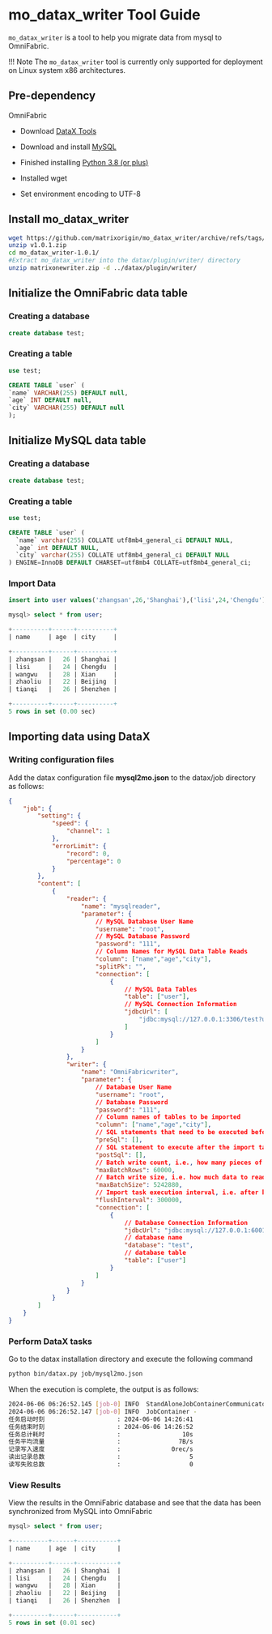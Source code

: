 # mo_datax_writer Tool Guide

`mo_datax_writer` is a tool to help you migrate data from mysql to OmniFabric.

!!! Note
    The `mo_datax_writer` tool is currently only supported for deployment on Linux system x86 architectures.

## Pre-dependency

OmniFabric

- Download [DataX Tools](https://datax-opensource.oss-cn-hangzhou.aliyuncs.com/202309/datax.tar.gz)

- Download and install [MySQL](<https://www.mysql.com/downloads/>)

- Finished installing [Python 3.8 (or plus)](https://www.python.org/downloads/)

- Installed wget

- Set environment encoding to UTF-8

## Install mo_datax_writer

```bash
wget https://github.com/matrixorigin/mo_datax_writer/archive/refs/tags/v1.0.1.zip
unzip v1.0.1.zip
cd mo_datax_writer-1.0.1/
#Extract mo_datax_writer into the datax/plugin/writer/ directory
unzip matrixonewriter.zip -d ../datax/plugin/writer/
```

## Initialize the OmniFabric data table

### Creating a database

```sql
create database test;
```

### Creating a table

```sql
use test;

CREATE TABLE `user` (
`name` VARCHAR(255) DEFAULT null,
`age` INT DEFAULT null,
`city` VARCHAR(255) DEFAULT null
);
```

## Initialize MySQL data table

### Creating a database

```SQL
create database test;
```

### Creating a table

```sql
use test;

CREATE TABLE `user` (
  `name` varchar(255) COLLATE utf8mb4_general_ci DEFAULT NULL,
  `age` int DEFAULT NULL,
  `city` varchar(255) COLLATE utf8mb4_general_ci DEFAULT NULL
) ENGINE=InnoDB DEFAULT CHARSET=utf8mb4 COLLATE=utf8mb4_general_ci;
```

### Import Data

```sql
insert into user values('zhangsan',26,'Shanghai'),('lisi',24,'Chengdu'),('wangwu',28,'Xian'),('zhaoliu',22,'Beijing'),('tianqi',26,'Shenzhen');

mysql> select * from user;

+----------+------+----------+
| name     | age  | city     |

+----------+------+----------+
| zhangsan |   26 | Shanghai |
| lisi     |   24 | Chengdu  |
| wangwu   |   28 | Xian     |
| zhaoliu  |   22 | Beijing  |
| tianqi   |   26 | Shenzhen |

+----------+------+----------+
5 rows in set (0.00 sec)
```

## Importing data using DataX

### Writing configuration files

Add the datax configuration file **mysql2mo.json** to the datax/job directory as follows:

```json
{
    "job": {
        "setting": {
            "speed": {
                "channel": 1
            },
            "errorLimit": {
                "record": 0,
                "percentage": 0
            }
        },
        "content": [
            {
                "reader": {
                    "name": "mysqlreader",
                    "parameter": {
					    // MySQL Database User Name
                        "username": "root",
						// MySQL Database Password
                        "password": "111",
						// Column Names for MySQL Data Table Reads
                        "column": ["name","age","city"],
                        "splitPk": "",
                        "connection": [
                            {
							    // MySQL Data Tables
                                "table": ["user"],
								// MySQL Connection Information
                                "jdbcUrl": [
                                    "jdbc:mysql://127.0.0.1:3306/test?useSSL=false"
                                ]
                            }
                        ]
                    }
                },
                "writer": {
                    "name": "OmniFabricwriter",
                    "parameter": {
					    // Database User Name
                        "username": "root",
						// Database Password
                        "password": "111",
						// Column names of tables to be imported
                        "column": ["name","age","city"],
						// SQL statements that need to be executed before the import task starts
                        "preSql": [],
						// SQL statement to execute after the import task is complete
                        "postSql": [],
						// Batch write count, i.e., how many pieces of data to read and then execute load data inline import task
                        "maxBatchRows": 60000,
						// Batch write size, i.e. how much data to read and then perform load data inline import task
                        "maxBatchSize": 5242880,
						// Import task execution interval, i.e. after how long the load data inline import task is executed
                        "flushInterval": 300000,
                        "connection": [
                            {
							    // Database Connection Information
                                "jdbcUrl": "jdbc:mysql://127.0.0.1:6001/test?useUnicode=true&useSSL=false",
								// database name
                                "database": "test",
								// database table
                                "table": ["user"]
                            }
                        ]
                    }
                }
            }
        ]
    }
}
```

### Perform DataX tasks

Go to the datax installation directory and execute the following command

```bash
python bin/datax.py job/mysql2mo.json
```

When the execution is complete, the output is as follows:

```bash
2024-06-06 06:26:52.145 [job-0] INFO  StandAloneJobContainerCommunicator - Total 5 records, 75 bytes | Speed 7B/s, 0 records/s | Error 0 records, 0 bytes |  All Task WaitWriterTime 0.000s |  All Task WaitReaderTime 0.012s | Percentage 100.00%
2024-06-06 06:26:52.147 [job-0] INFO  JobContainer -
任务启动时刻                    : 2024-06-06 14:26:41
任务结束时刻                    : 2024-06-06 14:26:52
任务总计耗时                    :                 10s
任务平均流量                    :                7B/s
记录写入速度                    :              0rec/s
读出记录总数                    :                   5
读写失败总数                    :                   0
```

### View Results

View the results in the OmniFabric database and see that the data has been synchronized from MySQL into OmniFabric

```sql
mysql> select * from user;

+----------+------+-----------+
| name     | age  | city      |

+----------+------+-----------+
| zhangsan |   26 | Shanghai  |
| lisi     |   24 | Chengdu   |
| wangwu   |   28 | Xian      |
| zhaoliu  |   22 | Beijing   |
| tianqi   |   26 | Shenzhen  |

+----------+------+-----------+
5 rows in set (0.01 sec)
```
